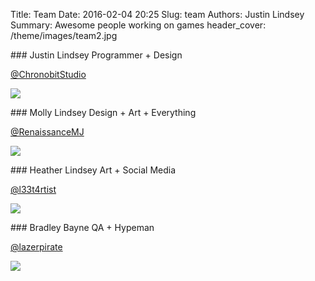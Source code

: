 Title: Team
Date: 2016-02-04 20:25
Slug: team
Authors: Justin Lindsey
Summary: Awesome people working on games
header_cover: /theme/images/team2.jpg


<div class="col-md-6" markdown="1">
### Justin Lindsey
Programmer + Design

[@ChronobitStudio](https://twitter.com/ChronobitStudio)

![](/theme/images/justin_lindsey.jpg)
</div>

<div class="col-md-6" markdown="1">
### Molly Lindsey
Design + Art + Everything

[@RenaissanceMJ](https://twitter.com/RenaissanceMJ)

![](/theme/images/mollylindsey2.jpg)
</div>


<div class="col-md-6" markdown="1">
### Heather Lindsey
Art + Social Media

[@l33t4rtist](https://twitter.com/l33t4rtist)

![](/theme/images/heatherlindsey2.jpg)
</div>

<div class="col-md-6" markdown="1">
### Bradley Bayne
QA + Hypeman

[@lazerpirate](https://twitter.com/lazerpirate)

![](/theme/images/brad2.jpg)
</div>
